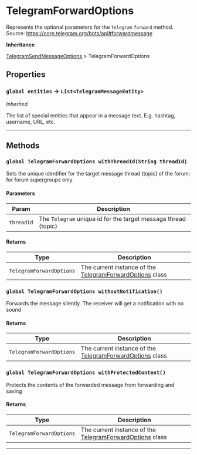 # TelegramForwardOptions

Represents the optional parameters for the `Telegram` `forward` method.
Source: https://core.telegram.org/bots/api#forwardmessage

**Inheritance**

[TelegramSendMessageOptions](/types/Classes/TelegramSendMessageOptions.md)
&gt;
TelegramForwardOptions

## Properties

### `global entities` → `List<TelegramMessageEntity>`

_Inherited_

The list of special entities that appear in a message text. E.g. hashtag, username, URL, etc.

---

## Methods

### `global TelegramForwardOptions withThreadId(String threadId)`

Sets the unique identifier for the target message thread (topic) of the forum; for forum supergroups only

#### Parameters

| Param      | Description                                                    |
| ---------- | -------------------------------------------------------------- |
| `threadId` | The `Telegram` unique id for the target message thread (topic) |

#### Returns

| Type                     | Description                                                                                          |
| ------------------------ | ---------------------------------------------------------------------------------------------------- |
| `TelegramForwardOptions` | The current instance of the [TelegramForwardOptions](/types/Classes/TelegramForwardOptions.md) class |

### `global TelegramForwardOptions withoutNotification()`

Forwards the message silently. The receiver will get a notification with no sound

#### Returns

| Type                     | Description                                                                                          |
| ------------------------ | ---------------------------------------------------------------------------------------------------- |
| `TelegramForwardOptions` | The current instance of the [TelegramForwardOptions](/types/Classes/TelegramForwardOptions.md) class |

### `global TelegramForwardOptions withProtectedContent()`

Protects the contents of the forwarded message from forwarding and saving

#### Returns

| Type                     | Description                                                                                          |
| ------------------------ | ---------------------------------------------------------------------------------------------------- |
| `TelegramForwardOptions` | The current instance of the [TelegramForwardOptions](/types/Classes/TelegramForwardOptions.md) class |

---
